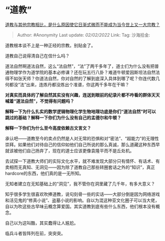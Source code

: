 # “道教”
[道教与其他宗教相比，是什么原因使它日渐式微而不能成为当今世上又一大宗教？](https://www.zhihu.com/question/20069080/answer/646423000)

> Author: #Anonymity
> Last update: *02/02/2022*
> Link:
> Tag:
> 沙海拾金:

道教根本谈不上是一种正经的宗教。别贴金了。

道教自己说得清自己在信什么吗？

道法自然啊道法自然，这么“法自然”，“法”了两千多年了，道士们为什么没有把普通物理学作为道学院的基本必修课？还在玩五行八卦？难道牛顿爱因斯坦法自然法得不如张天师？你道法自然，你对自然的了解到底深入具体到哪了呢？你连代数几何都没“法”出来，连炼丹都没炼出个准谱，你这两千多年在干嘛？

**对真实而具体的了解自然其实没有兴趣，连送到眼前的纪录片都不咋看的群体天天喊着“道法自然”，不觉得有问题吗？**

**解释一下为什么扎实的数学逻辑物理化学生物地理功底是你们“道法自然”时可以跳过的基础？解释一下你们为什么没有自己的孟德尔和牛顿？**

**解释一下你们为什么至今高度依赖古文言文？**

承认吧——道教至今的卖点仍然是人对无常的恐惧和对“密法”、“超能力”的无理性崇拜。如果他们对待自己的信仰如他们自己所说的那么真诚，那么道藏这种东西早就该被他们自己扬弃了，现在的道士应该更像袁隆平而不是丘处机。

去试探一下道教大师们的实际文化水平，就不难发现大部分只有情怀、有话术、有卖相而无真知、无洞见——因为除了道教自己那些转圈套话之外的“知识”，真正hardcore的东西，他们真的是一无所知。

无知者建立在无知基础上的“洞见”，我不管你在洞里藏了几千年，有多大意义？

知乎很多学生很喜欢吹捧道教，说句刻骨一些的实话——大部分倒是因为网络游戏和活见鬼的“修真小说”、盗墓小说的影响。自以为混这种亚文化圈子可以当大佬，自以为吹这些古早味云概念算爱国。其实道教到底有些什么东西，他们根本没有概念。

自己以为这叫酷，其实蠢得让人尴尬。

临兵斗者皆阵列在前，突突突。
